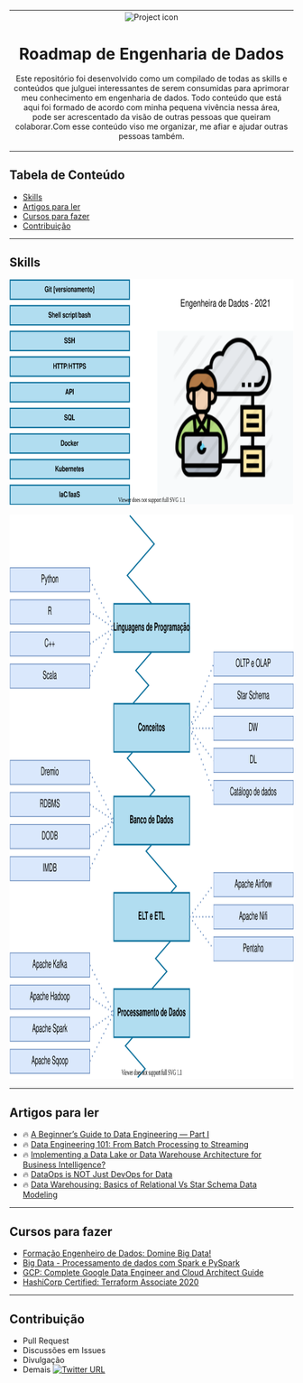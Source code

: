 <table align="center"><tr><td align="center" width="9999">
<img src="https://www.flaticon.com/svg/static/icons/svg/2857/2857377.svg" align="center" width="150" alt="Project icon">

# Roadmap de Engenharia de Dados

Este repositório foi desenvolvido como um compilado de todas as skills e conteúdos que julguei interessantes de serem consumidas para aprimorar meu conhecimento em engenharia de dados. Todo conteúdo que está aqui foi formado de acordo com minha pequena vivência nessa área, pode ser acrescentado da visão de outras pessoas que queiram colaborar.Com esse conteúdo viso me organizar, me afiar e ajudar outras pessoas também.
</td></tr></table>

## Tabela de Conteúdo
* [Skills](#skills)
* [Artigos para ler](#artigos-para-ler)
* [Cursos para fazer](#cursos-para-fazer)
* [Contribuição](#contribuição)

***
## Skills

<p align="center">
   <img src="img/Required-Skills.svg" alt="Required Skills" width="600" height="400">
</p>

<p align="center">
   <img src="img/Knowledge-Path.svg" alt="Knowledge Path" width="800" height="1000">
</p>

***
## Artigos para ler
- :fire: [A Beginner’s Guide to Data Engineering — Part I](https://medium.com/@rchang/a-beginners-guide-to-data-engineering-part-i-4227c5c457d7)
- :fire: [Data Engineering 101: From Batch Processing to Streaming](https://medium.com/better-programming/data-engineering-101-from-batch-processing-to-streaming-54f8c0da66fb)
- :fire: [Implementing a Data Lake or Data Warehouse Architecture for Business Intelligence?](https://towardsdatascience.com/implementing-a-data-lake-architecture-for-business-intelligence-f2c99551db1a)
- :fire: [DataOps is NOT Just DevOps for Data](https://medium.com/data-ops/dataops-is-not-just-devops-for-data-6e03083157b7)
- :fire: [Data Warehousing: Basics of Relational Vs Star Schema Data Modeling](https://medium.com/@daryl.ung/data-warehousing-basics-of-relational-vs-star-schema-data-modeling-75a68eeaf0e3)

***
## Cursos para fazer
- [Formação Engenheiro de Dados: Domine Big Data!](https://www.udemy.com/course/engenheiro-de-dados/)
- [Big Data - Processamento de dados com Spark e PySpark](https://www.udemy.com/course/big-data-com-apache-spark-e-pyspark/)
- [GCP: Complete Google Data Engineer and Cloud Architect Guide](https://www.udemy.com/course/gcp-data-engineer-and-cloud-architect/)
- [HashiCorp Certified: Terraform Associate 2020](https://www.udemy.com/course/terraform-beginner-to-advanced/)

***
## Contribuição
- Pull Request
- Discussões em Issues
- Divulgação
- Demais [![Twitter URL](https://img.shields.io/twitter/url/https/twitter.com/kamranahmedse.svg?style=social&label=%20%40sartor_morgana)](https://twitter.com/sartor_morgana)
